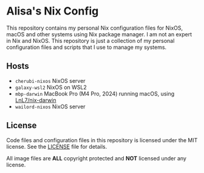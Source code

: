 # Alisa's Nix Config

This repository contains my personal Nix configuration files for NixOS, macOS and other systems using Nix package manager. I am not an expert in Nix and NixOS. This repository is just a collection of my personal configuration files and scripts that I use to manage my systems.

## Hosts

- `cherubi-nixos` NixOS server
- `galaxy-wsl2` NixOS on WSL2
- `mbp-darwin` MacBook Pro (M4 Pro, 2024) running macOS, using [LnL7/nix-darwin](https://github.com/LnL7/nix-darwin)
- `wailord-nixos` NixOS server

## License

Code files and configuration files in this repository is licensed under the MIT license. See the [LICENSE](LICENSE) file for details.

All image files are **ALL** copyright protected and **NOT** licensed under any license.
